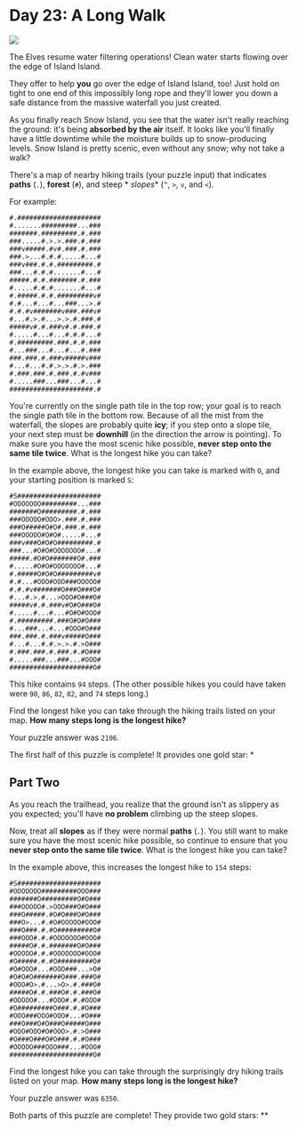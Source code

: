 # Day 23: A Long Walk

[![](https://preview.redd.it/6s15ov0cz28c1.jpg?width=1024&format=pjpg&auto=webp&s=f6cd9ec1252c44f64d9d56fa61b0315f1be5cc04)](https://www.reddit.com/r/adventofcode/comments/18papll/2023_day_23ai_art/)

The Elves resume water filtering operations! Clean water starts flowing over the edge of Island Island.

They offer to help **you** go over the edge of Island Island, too! Just hold on tight to one end of this impossibly long
rope and they'll lower you down a safe distance from the massive waterfall you just created.

As you finally reach Snow Island, you see that the water isn't really reaching the ground: it's being **absorbed by the
air** itself. It looks like you'll finally have a little downtime while the moisture builds up to snow-producing levels.
Snow Island is pretty scenic, even without any snow; why not take a walk?

There's a map of nearby hiking trails (your puzzle input) that indicates **paths** (`.`), **forest** (`#`), and steep *
*slopes** (`^`, `>`, `v`, and `<`).

For example:

```
#.#####################
#.......#########...###
#######.#########.#.###
###.....#.>.>.###.#.###
###v#####.#v#.###.#.###
###.>...#.#.#.....#...#
###v###.#.#.#########.#
###...#.#.#.......#...#
#####.#.#.#######.#.###
#.....#.#.#.......#...#
#.#####.#.#.#########v#
#.#...#...#...###...>.#
#.#.#v#######v###.###v#
#...#.>.#...>.>.#.###.#
#####v#.#.###v#.#.###.#
#.....#...#...#.#.#...#
#.#########.###.#.#.###
#...###...#...#...#.###
###.###.#.###v#####v###
#...#...#.#.>.>.#.>.###
#.###.###.#.###.#.#v###
#.....###...###...#...#
#####################.#
```

You're currently on the single path tile in the top row; your goal is to reach the single path tile in the bottom row.
Because of all the mist from the waterfall, the slopes are probably quite **icy**; if you step onto a slope tile, your
next step must be **downhill** (in the direction the arrow is pointing). To make sure you have the most scenic hike
possible, **never step onto the same tile twice**. What is the longest hike you can take?

In the example above, the longest hike you can take is marked with `O`, and your starting position is marked `S`:

```
#S#####################
#OOOOOOO#########...###
#######O#########.#.###
###OOOOO#OOO>.###.#.###
###O#####O#O#.###.#.###
###OOOOO#O#O#.....#...#
###v###O#O#O#########.#
###...#O#O#OOOOOOO#...#
#####.#O#O#######O#.###
#.....#O#O#OOOOOOO#...#
#.#####O#O#O#########v#
#.#...#OOO#OOO###OOOOO#
#.#.#v#######O###O###O#
#...#.>.#...>OOO#O###O#
#####v#.#.###v#O#O###O#
#.....#...#...#O#O#OOO#
#.#########.###O#O#O###
#...###...#...#OOO#O###
###.###.#.###v#####O###
#...#...#.#.>.>.#.>O###
#.###.###.#.###.#.#O###
#.....###...###...#OOO#
#####################O#
```

This hike contains `94` steps. (The other possible hikes you could have taken were `90`, `86`, `82`, `82`, and `74`
steps long.)

Find the longest hike you can take through the hiking trails listed on your map. **How many steps long is the longest
hike?**

Your puzzle answer was `2106`.

The first half of this puzzle is complete! It provides one gold star: *

## Part Two

As you reach the trailhead, you realize that the ground isn't as slippery as you expected; you'll have **no problem**
climbing up the steep slopes.

Now, treat all **slopes** as if they were normal **paths** (`.`). You still want to make sure you have the most scenic
hike possible, so continue to ensure that you **never step onto the same tile twice**. What is the longest hike you can
take?

In the example above, this increases the longest hike to `154` steps:

```
#S#####################
#OOOOOOO#########OOO###
#######O#########O#O###
###OOOOO#.>OOO###O#O###
###O#####.#O#O###O#O###
###O>...#.#O#OOOOO#OOO#
###O###.#.#O#########O#
###OOO#.#.#OOOOOOO#OOO#
#####O#.#.#######O#O###
#OOOOO#.#.#OOOOOOO#OOO#
#O#####.#.#O#########O#
#O#OOO#...#OOO###...>O#
#O#O#O#######O###.###O#
#OOO#O>.#...>O>.#.###O#
#####O#.#.###O#.#.###O#
#OOOOO#...#OOO#.#.#OOO#
#O#########O###.#.#O###
#OOO###OOO#OOO#...#O###
###O###O#O###O#####O###
#OOO#OOO#O#OOO>.#.>O###
#O###O###O#O###.#.#O###
#OOOOO###OOO###...#OOO#
#####################O#
```

Find the longest hike you can take through the surprisingly dry hiking trails listed on your map. **How many steps long
is the longest hike?**

Your puzzle answer was `6350`.

Both parts of this puzzle are complete! They provide two gold stars: **